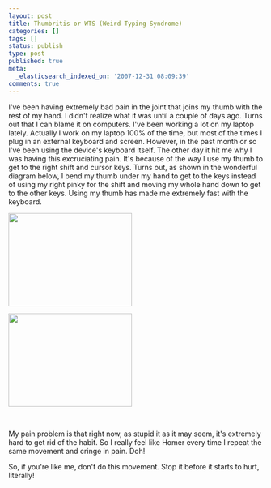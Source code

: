 ```yaml
---
layout: post
title: Thumbritis or WTS (Weird Typing Syndrome)
categories: []
tags: []
status: publish
type: post
published: true
meta:
  _elasticsearch_indexed_on: '2007-12-31 08:09:39'
comments: true
---
```

I've been having extremely bad pain in the joint that joins my thumb with the rest of my hand. I didn't realize what it was until a couple of days ago. Turns out that I can blame it on computers. I've been working a lot on my laptop lately. Actually I work on my laptop 100% of the time, but most of the times I plug in an external keyboard and screen. However, in the past month or so I've been using the device's keyboard itself. The other day it hit me why I was having this excruciating pain. It's because of the way I use my thumb to get to the right shift and cursor keys. Turns out, as shown in the wonderful diagram below, I bend my thumb under my hand to get to the keys instead of using my right pinky for the shift and moving my whole hand down to get to the other keys. Using my thumb has made me extremely fast with the keyboard.

<a href="http://hhariri.files.wordpress.com/2007/12/4.png"><img class="alignnone size-full wp-image-648" title="4" src="{{ site.images }}/thumb-1.png" alt="" width="244" height="184" /></a>

<a href="http://hhariri.files.wordpress.com/2007/12/3.png"><img class="alignnone size-full wp-image-647" title="3" src="{{ site.images }}/thumb-2.png" alt="" width="244" height="184" /></a>

&nbsp;

My pain problem is that right now, as stupid it as it may seem, it's extremely hard to get rid of the habit. So I really feel like Homer every time I repeat the same movement and cringe in pain. Doh!

So, if you're like me, don't do this movement. Stop it before it starts to hurt, literally!
